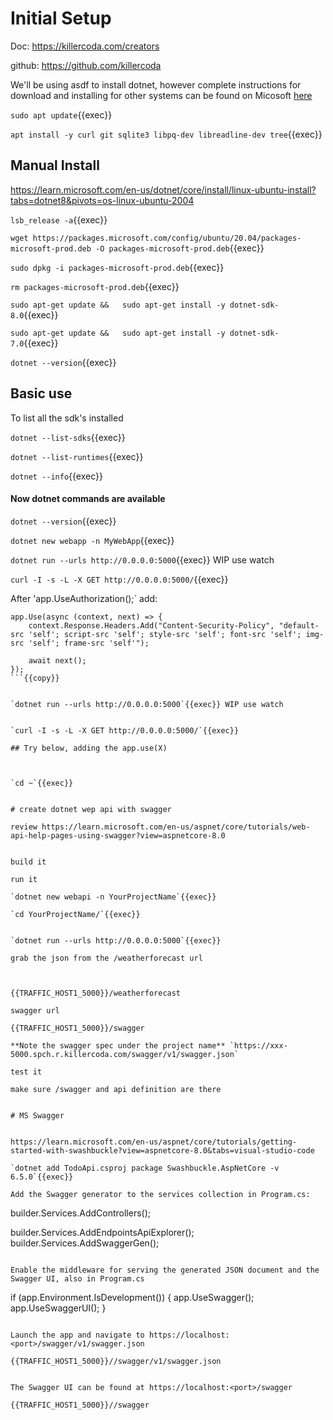 
# Initial Setup

Doc: https://killercoda.com/creators

github: https://github.com/killercoda

We'll be using asdf to install dotnet, however complete instructions for download and installing for other systems can be found on Micosoft [here](https://dotnet.microsoft.com/en-us/download)

`sudo apt update`{{exec}}

`apt install -y curl git sqlite3 libpq-dev libreadline-dev tree`{{exec}}

## Manual Install

https://learn.microsoft.com/en-us/dotnet/core/install/linux-ubuntu-install?tabs=dotnet8&pivots=os-linux-ubuntu-2004

`lsb_release -a`{{exec}}


`wget https://packages.microsoft.com/config/ubuntu/20.04/packages-microsoft-prod.deb -O packages-microsoft-prod.deb`{{exec}}

`sudo dpkg -i packages-microsoft-prod.deb`{{exec}}

`rm packages-microsoft-prod.deb`{{exec}}

 `sudo apt-get update &&   sudo apt-get install -y dotnet-sdk-8.0`{{exec}}

  `sudo apt-get update &&   sudo apt-get install -y dotnet-sdk-7.0`{{exec}}


`dotnet --version`{{exec}}


## Basic use

To list all the sdk's installed

`dotnet --list-sdks`{{exec}}

`dotnet --list-runtimes`{{exec}}

`dotnet --info`{{exec}}



#### Now dotnet commands are available
`dotnet --version`{{exec}}


`dotnet new webapp -n MyWebApp`{{exec}}

`dotnet run --urls http://0.0.0.0:5000`{{exec}} WIP use watch


`curl -I -s -L -X GET http://0.0.0.0:5000/`{{exec}}


After 'app.UseAuthorization();` add:

```
app.Use(async (context, next) => {
    context.Response.Headers.Add("Content-Security-Policy", "default-src 'self'; script-src 'self'; style-src 'self'; font-src 'self'; img-src 'self'; frame-src 'self'");

    await next();
});
```{{copy}}


`dotnet run --urls http://0.0.0.0:5000`{{exec}} WIP use watch


`curl -I -s -L -X GET http://0.0.0.0:5000/`{{exec}}

## Try below, adding the app.use(X)



`cd ~`{{exec}}


# create dotnet wep api with swagger

review https://learn.microsoft.com/en-us/aspnet/core/tutorials/web-api-help-pages-using-swagger?view=aspnetcore-8.0


build it

run it

`dotnet new webapi -n YourProjectName`{{exec}}

`cd YourProjectName/`{{exec}}


`dotnet run --urls http://0.0.0.0:5000`{{exec}}

grab the json from the /weatherforecast url



{{TRAFFIC_HOST1_5000}}/weatherforecast

swagger url

{{TRAFFIC_HOST1_5000}}/swagger

**Note the swagger spec under the project name** `https://xxx-5000.spch.r.killercoda.com/swagger/v1/swagger.json`

test it

make sure /swagger and api definition are there


# MS Swagger


https://learn.microsoft.com/en-us/aspnet/core/tutorials/getting-started-with-swashbuckle?view=aspnetcore-8.0&tabs=visual-studio-code

`dotnet add TodoApi.csproj package Swashbuckle.AspNetCore -v 6.5.0`{{exec}}

Add the Swagger generator to the services collection in Program.cs:

```
builder.Services.AddControllers();

builder.Services.AddEndpointsApiExplorer();
builder.Services.AddSwaggerGen();
```

Enable the middleware for serving the generated JSON document and the Swagger UI, also in Program.cs

```
if (app.Environment.IsDevelopment())
{
    app.UseSwagger();
    app.UseSwaggerUI();
}
```

Launch the app and navigate to https://localhost:<port>/swagger/v1/swagger.json

{{TRAFFIC_HOST1_5000}}//swagger/v1/swagger.json


The Swagger UI can be found at https://localhost:<port>/swagger

{{TRAFFIC_HOST1_5000}}//swagger

